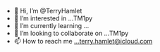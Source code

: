 - 👋 Hi, I’m @TerryHamlet
- 👀 I’m interested in ...TM1py
- 🌱 I’m currently learning ...
- 💞️ I’m looking to collaborate on ...TM1py
- 📫 How to reach me ...terry.hamlet@icloud.com

<!---
TerryHamlet/TerryHamlet is a ✨ special ✨ repository because its `README.md` (this file) appears on your GitHub profile.
You can click the Preview link to take a look at your changes.
--->
